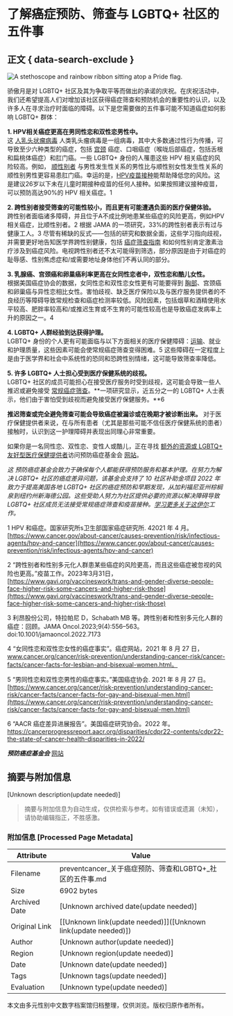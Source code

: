 # 了解癌症预防、筛查与 LGBTQ+ 社区的五件事

## 正文 { data-search-exclude }


![A stethoscope and rainbow ribbon sitting atop a Pride flag.](https://preventcancer.org/wp-content/uploads/2023/06/2023-6-lgbtq-medical-tips.jpg)

骄傲月是对 LGBTQ+ 社区及其为争取平等而做出的承诺的庆祝。在庆祝活动中，我们还希望提高人们对增加该社区获得癌症筛查和预防机会的重要性的认识，以及许多人在寻求治疗时面临的障碍。以下是您需要做的五件事可能不知道癌症如何影响 LGBTQ+ 群体：

****1. HPV相关癌症更高在男同性恋和双性恋男性中。****  
这 [人乳头状瘤病毒](https://preventcancer.org/zh/resource/viruses-and-cancer/) 人类乳头瘤病毒是一组病毒，其中大多数通过性行为传播，可导致至少六种类型的癌症，包括 [宫颈](https://preventcancer.org/zh/preventable-cancer/cervical-cancer/) 癌症、口咽癌症（喉咙后部癌症，包括舌根和扁桃体癌症）和肛门癌。一些 LGBTQ+ 身份的人罹患这些 HPV 相关癌症的风险较高。例如， [顺性别者](https://cancer-network.org/resources/lgbt-terminology-resource/) 与男性发生性关系的男性比与顺性别女性发生性关系的顺性别男性更容易患肛门癌。幸运的是，[HPV疫苗接种](https://preventcancer.org/zh/resource/viruses-and-cancer/)能帮助降低您的风险。这是建议26岁以下未在儿童时期接种疫苗的任何人接种。如果按照建议接种疫苗，可以预防高达90%的 HPV 相关癌症。1

**2. 跨性别者接受筛查的可能性较小，而且更有可能遭遇负面的医疗保健体验。**  
跨性别者面临诸多障碍，并且位于A不成比例地患某些癌症的风险更高，例如HPV相关癌症，比顺性别者。2 根据 JAMA 的一项研究，33%的跨性别者表示有过与健康工人。3 尽管有稀缺的反式——包括的研究和数据全面，这些学习指向歧视，并需要更好地告知医学界跨性别健康，包括 [癌症筛查指南](https://preventcancer.org/zh/resource/cancer-screenings-and-prevention/) 和如何性别肯定激素治疗涉及到癌症风险。电视跨性别者还不太可能得到筛选，部分原因是由于对癌症的耻辱感、性别焦虑症和/或需要地址身体他们不再认同的部分。

**3. 乳腺癌、宫颈癌和卵巢癌利率更高在女同性恋者中，双性恋和酷儿女性。**  
根据美国癌症协会的数据，女同性恋和双性恋女性更有可能要得到 [胸部](https://preventcancer.org/zh/preventable-cancer/breast-cancer/)、宫颈癌和卵巢癌与异性恋相比女性。害怕歧视、缺乏医疗保险以及与医疗服务提供者的不良经历等障碍导致常规检查和癌症检测率较低。风险因素，包括烟草和酒精使用水平较高、肥胖率较高和/或推迟生育或不生育的可能性较高也是导致癌症发病率上升的原因之一。4

**4. LGBTQ+ 人群经验到达获得护理。**  
LGBTQ+ 身份的个人更有可能面临与以下方面相关的医疗保健障碍：[运输](https://preventcancer.org/zh/2023/03/overcoming-transportation-barriers-to-cancer-screening/)、就业和护理质量，这些因素可能会使常规癌症筛查变得困难。5 这些障碍在一定程度上是由于医学界和社会中系统性的恐同和恐跨性别情绪，这可能导致筛查率降低。

**5. 许多 LGBTQ+ 人士担心受到医疗保健系统的歧视。**  
LGBTQ+ 社区的成员可能担心在接受医疗服务时受到歧视，这可能会导致一些人推迟或避免接受 [常规癌症筛查](https://preventcancer.org/zh/resource/cancer-screenings-and-prevention/)。**一项研究显示，近五分之一的 LGBTQ+ 人士表示，他们由于害怕受到歧视而避免接受医疗保健服务。**6

**推迟筛查或完全避免筛查可能会导致癌症被漏诊或在晚期才被诊断出来。** 对于医疗保健提供者来说，在与所有患者（尤其是那些可能不信任医疗保健系统的患者）接触时，认识到这一护理障碍并表现出同理心非常重要。

如果你是一名同性恋、双性恋、变性人或酷儿，正在寻找 [额外的资源或 LGBTQ+ 友好型医疗保健提供者](https://preventcancer.org/zh/resource/cancer-and-the-lgbtq-community/)访问预防癌症基金会 [网站](https://preventcancer.org/zh/resource/cancer-and-the-lgbtq-community/)。

_这 预防癌症基金会致力于确保每个人都能获得预防服务和基本护理。在努力为解决 LGBTQ+ 社区的癌症差异问题，该基金会支持了 10 社区补助金项目 2022 年致力于提高美国各地 LGBTQ+ 社区的癌症预防和早期发现，从加利福尼亚州棕榈泉到纽约州新海德公园。这些受助人努力为社区提供必要的资源以解决障碍导致 LGBTQ+ 社区成员无法接受常规癌症筛查和疫苗接种。[学习更多关于这伊尔](https://preventcancer.org/zh/research/grants-fellowships/community-grants/)工作。_

1 HPV 和癌症。国家研究所s卫生部国家癌症研究所. 42021 年 4 月。[https://www.cancer.gov/about-cancer/causes-prevention/risk/infectious-agents/hpv-and-cancer](https://www.cancer.gov/about-cancer/causes-prevention/risk/infectious-agents/hpv-and-cancer)

2 “跨性别者和性别多元化人群患某些癌症的风险更高，而且这些癌症被忽视的风险也更高。”疫苗工作。2023年3月31日，[https://www.gavi.org/vaccineswork/trans-and-gender-diverse-people-face-higher-risk-some-cancers-and-higher-risk-those](https://www.gavi.org/vaccineswork/trans-and-gender-diverse-people-face-higher-risk-some-cancers-and-higher-risk-those)

3 利昂股份公司，特拉帕尼 D，Schabath MB 等。跨性别者和性别多元化人群的癌症：回顾。JAMA Oncol.2023;9(4):556–563。doi:10.1001/jamaoncol.2022.7173

4 “女同性恋和双性恋女性的癌症事实”。癌症网站，2021 年 8 月 27 日，www.cancer.org/cancer/risk-prevention/understanding-cancer-risk/cancer-facts/cancer-facts-for-lesbian-and-bisexual-women.html。

5 “男同性恋和双性恋男性的癌症事实。”美国癌症协会. 2021 年 8 月 27 日。[https://www.cancer.org/cancer/risk-prevention/understanding-cancer-risk/cancer-facts/cancer-facts-for-gay-and-bisexual-men.html](https://www.cancer.org/cancer/risk-prevention/understanding-cancer-risk/cancer-facts/cancer-facts-for-gay-and-bisexual-men.html)

6 “AACR 癌症差异进展报告”。美国癌症研究协会。2022 年。https://cancerprogressreport.aacr.org/disparities/cdpr22-contents/cdpr22-the-state-of-cancer-health-disparities-in-2022/

___预防癌症基金会___ [网站](https://preventcancer.org/zh)
<!-- tcd_original_link https://preventcancer.org/zh/article/five-things-to-know-about-cancer-prevention-screening-and-the-lgbtq-community/ -->


## 摘要与附加信息

<!-- tcd_abstract -->
[Unknown description(update needed)]
<!-- tcd_abstract_end -->

> 摘要与附加信息为自动生成，仅供检索与参考。如有错误或遗漏（未知），请协助编辑指正，不胜感激。

### 附加信息 [Processed Page Metadata]

| Attribute       | Value                                  |
|-----------------|----------------------------------------|
| Filename        | preventcancer_关于癌症预防、筛查和LGBTQ+_社区的五件事.md                             |
| Size            | 6902 bytes                           |
| Archived Date   | [Unknown archived date(update needed)]                             |
| Original Link   | [[Unknown link(update needed)]]([Unknown link(update needed)])                       |
| Author          | [Unknown author(update needed)]                               |
| Region          | [Unknown region(update needed)]                               |
| Date            | [Unknown date(update needed)]                                 |
| Tags            | [Unknown tags(update needed)]                                 |
| Evaluation            | [Unknown type(update needed)]                                 |
<!-- tcd_table_end -->

本文由多元性别中文数字档案馆归档整理，仅供浏览。版权归原作者所有。
